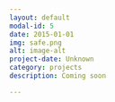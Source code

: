 ```yaml
---
layout: default
modal-id: 5
date: 2015-01-01
img: safe.png
alt: image-alt
project-date: Unknown
category: projects
description: Coming soon

---
```

